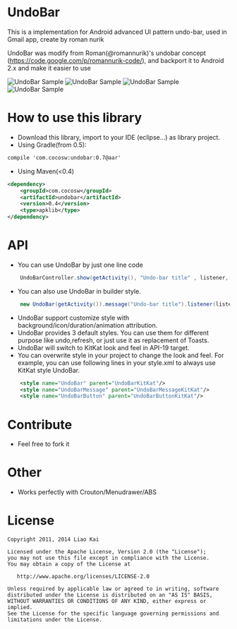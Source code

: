 UndoBar
=======

This is a implementation for Android advanced UI pattern undo-bar, used in Gmail app, create by roman nurik

UndoBar was modify from Roman(@romannurik)'s undobar concept (https://code.google.com/p/romannurik-code/), and backport it to Android 2.x and make it easier to use

![UndoBar Sample](https://github.com/soarcn/UndoBar/blob/master/art/kitkat.png?raw=true)
![UndoBar Sample](https://github.com/soarcn/UndoBar/blob/master/art/redo.png?raw=true)
![UndoBar Sample](https://github.com/soarcn/UndoBar/blob/master/art/refresh.png?raw=true)
![UndoBar Sample](https://github.com/soarcn/UndoBar/blob/master/art/customize.png?raw=true)


How to use this library
=======

- Download this library, import to your IDE (eclipse...) as library project.
- Using Gradle(from 0.5):

```xml
compile 'com.cocosw:undobar:0.7@aar'
```

- Using Maven(<0.4)

```xml
<dependency>
    <groupId>com.cocosw</groupId>
    <artifactId>undobar</artifactId>
    <version>0.4</version>
    <type>apklib</type>
</dependency>
```



API
=======

- You can use UndoBar by just one line code

``` java
    UndoBarController.show(getActivity(), "Undo-bar title" , listener, undoToken);
```
- You can also use UndoBar in builder style.

``` java
    new UndoBar(getActivity()).message("Undo-bar title").listener(listener).show;
```

- UndoBar support customize style with background/icon/duration/animation attribution.
- UndoBar provides 3 default styles. You can use them for different purpose like undo,refresh, or just use it as replacement of Toasts.
- UndoBar will switch to KitKat look and feel in API-19 target.
- You can overwrite style in your project to change the look and feel. For example, you can use following lines in your style.xml to always use KitKat style UndoBar.

```xml
    <style name="UndoBar" parent="UndoBarKitKat"/>
    <style name="UndoBarMessage" parent="UndoBarMessageKitKat"/>
    <style name="UndoBarButton" parent="UndoBarButtonKitKat"/>
```

Contribute
=======

- Feel free to fork it


Other
=======
- Works perfectly with Crouton/Menudrawer/ABS


License
=======

    Copyright 2011, 2014 Liao Kai

    Licensed under the Apache License, Version 2.0 (the "License");
    you may not use this file except in compliance with the License.
    You may obtain a copy of the License at

       http://www.apache.org/licenses/LICENSE-2.0

    Unless required by applicable law or agreed to in writing, software
    distributed under the License is distributed on an "AS IS" BASIS,
    WITHOUT WARRANTIES OR CONDITIONS OF ANY KIND, either express or implied.
    See the License for the specific language governing permissions and
    limitations under the License.
